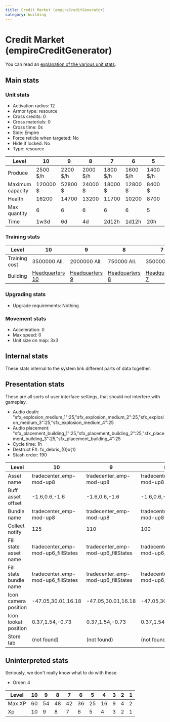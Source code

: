 ```yaml
---
title: Credit Market (empireCreditGenerator)
category: building
---
```


# Credit Market (empireCreditGenerator)

You can read an [explanation  of the various unit stats](unitexplained.md).

## Main stats

### Unit stats

  * Activation radius: 12
  * Armor type: resource
  * Cross credits: 0
  * Cross materials: 0
  * Cross time: 0s
  * Side: Empire
  * Force reticle when targeted: No
  * Hide if locked: No
  * Type: resource

|Level           |10      |9       |8       |7       |6       |5       |4       |3      |2      |1      |
|----------------|--------|--------|--------|--------|--------|--------|--------|-------|-------|-------|
|Produce         |2500 $/h|2200 $/h|2000 $/h|1800 $/h|1600 $/h|1400 $/h|1200 $/h|700 $/h|500 $/h|200 $/h|
|Maximum capacity|120000 $|52800 $ |24000 $ |18000 $ |12800 $ |8400 $  |6000 $  |2800 $ |1500 $ |400 $  |
|Health          |16200   |14700   |13200   |11700   |10200   |8700    |7200    |5400   |4500   |3000   |
|Max quantity    |6       |6       |6       |6       |6       |5       |4       |3      |2      |2      |
|Time            |1w3d    |6d      |4d      |2d12h   |1d12h   |20h     |12h     |2h     |30m    |1m     |


### Training stats

|Level        |10                              |9                              |8                              |7                              |6                              |5                              |4                              |3                              |2                              |1                              |
|-------------|--------------------------------|-------------------------------|-------------------------------|-------------------------------|-------------------------------|-------------------------------|-------------------------------|-------------------------------|-------------------------------|-------------------------------|
|Training cost|3500000 All.                    |2000000 All.                   |750000 All.                    |350000 All.                    |175000 All.                    |60000 All.                     |30000 All.                     |10000 All.                     |2000 All.                      |750 All.                       |
|Building     |[Headquarters 10](empireHQ.html)|[Headquarters 9](empireHQ.html)|[Headquarters 8](empireHQ.html)|[Headquarters 7](empireHQ.html)|[Headquarters 6](empireHQ.html)|[Headquarters 5](empireHQ.html)|[Headquarters 4](empireHQ.html)|[Headquarters 3](empireHQ.html)|[Headquarters 2](empireHQ.html)|[Headquarters 1](empireHQ.html)|


### Upgrading stats

  * Upgrade requirements: Nothing

### Movement stats

  * Acceleration: 0
  * Max speed: 0
  * Unit size on map: 3x3

## Internal stats

These stats internal to the system link different parts of data together.


## Presentation stats

These are all sorts of user interface settings, that should not interfere with gameplay.

  * Audio death: "sfx_explosion_medium_1":25,"sfx_explosion_medium_2":25,"sfx_explosion_medium_3":25,"sfx_explosion_medium_4":25
  * Audio placement: "sfx_placement_building_1":25,"sfx_placement_building_2":25,"sfx_placement_building_3":25,"sfx_placement_building_4":25
  * Cycle time: 1h
  * Destruct FX: fx_debris_{0}x{1}
  * Stash order: 190

|Level                 |10                                |9                                 |8                                 |7                                 |6                                 |5                                 |4                                 |3                                 |2                                 |1                                 |
|----------------------|----------------------------------|----------------------------------|----------------------------------|----------------------------------|----------------------------------|----------------------------------|----------------------------------|----------------------------------|----------------------------------|----------------------------------|
|Asset name            |tradecenter_emp-mod-up8           |tradecenter_emp-mod-up8           |tradecenter_emp-mod-up8           |tradecenter_emp-mod-up7           |tradecenter_emp-mod-up6           |tradecenter_emp-mod-up5           |tradecenter_emp-mod-up4           |tradecenter_emp-mod-up3           |tradecenter_emp-mod-up2           |tradecenter_emp-mod-up1           |
|Buff asset offset     |-1.6,0.6,-1.6                     |-1.6,0.6,-1.6                     |-1.6,0.6,-1.6                     |-1.6,0.6,-1.6                     |-1.2,0.6,-1.2                     |-1.2,0.6,-1.2                     |0,0.8,0                           |0,0.8,0                           |0,0.8,0                           |0,0.8,0                           |
|Bundle name           |tradecenter_emp-mod-up8           |tradecenter_emp-mod-up8           |tradecenter_emp-mod-up8           |tradecenter_emp-mod-up7           |tradecenter_emp-mod-up6           |tradecenter_emp-mod-up5           |tradecenter_emp-mod-up4           |tradecenter_emp-mod-up3           |tradecenter_emp-mod-up2           |tradecenter_emp-mod-up1           |
|Collect notify        |125                               |110                               |100                               |90                                |80                                |70                                |60                                |35                                |25                                |10                                |
|Fill state asset name |tradecenter_emp-mod-up6_fillStates|tradecenter_emp-mod-up6_fillStates|tradecenter_emp-mod-up6_fillStates|tradecenter_emp-mod-up6_fillStates|tradecenter_emp-mod-up6_fillStates|tradecenter_emp-mod-up5_fillStates|tradecenter_emp-mod-up4_fillStates|tradecenter_emp-mod-up3_fillStates|tradecenter_emp-mod-up2_fillStates|tradecenter_emp-mod-up1_fillStates|
|Fill state bundle name|tradecenter_emp-mod-up6_fillStates|tradecenter_emp-mod-up6_fillStates|tradecenter_emp-mod-up6_fillStates|tradecenter_emp-mod-up6_fillStates|tradecenter_emp-mod-up6_fillStates|tradecenter_emp-mod-up5_fillStates|tradecenter_emp-mod-up4_fillStates|tradecenter_emp-mod-up3_fillStates|tradecenter_emp-mod-up2_fillStates|tradecenter_emp-mod-up1_fillStates|
|Icon camera position  |-47.05,30.01,16.18                |-47.05,30.01,16.18                |-47.05,30.01,16.18                |-47.05,30.01,16.18                |-43.75,31.36,19.3                 |-43.75,31.36,19.3                 |-43.75,31.36,19.3                 |-37.09,26.9,16.4                  |-37.09,26.9,16.4                  |-37.09,26.9,16.4                  |
|Icon lookat position  |0.37,1.54,-0.73                   |0.37,1.54,-0.73                   |0.37,1.54,-0.73                   |0.37,1.54,-0.73                   |0.52,1.62,-0.41                   |0.52,1.62,-0.41                   |0.52,1.62,-0.41                   |0.55,1.6,-0.36                    |0.55,1.6,-0.36                    |0.55,1.6,-0.36                    |
|Store tab             |(not found)                       |(not found)                       |(not found)                       |(not found)                       |(not found)                       |(not found)                       |(not found)                       |(not found)                       |(not found)                       |resources                         |


## Uninterpreted stats

Seriously, we don't really know what to do with these.

  * Order: 4

|Level |10|9 |8 |7 |6 |5 |4 |3|2|1|
|------|--|--|--|--|--|--|--|-|-|-|
|Max XP|60|54|48|42|36|25|16|9|4|2|
|Xp    |10|9 |8 |7 |6 |5 |4 |3|2|1|


